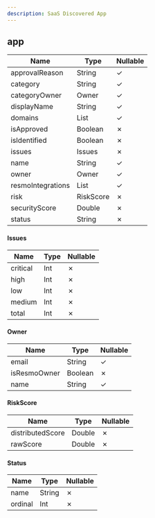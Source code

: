 ```yaml
---
description: SaaS Discovered App
---
```

app
---

| **Name**          | **Type**     | **Nullable** |
| ----------------- | ------------ | ------------ |
| approvalReason    | String       | &check;      |
| category          | String       | &check;      |
| categoryOwner     | Owner        | &check;      |
| displayName       | String       | &check;      |
| domains           | List<String> | &check;      |
| isApproved        | Boolean      | &cross;      |
| isIdentified      | Boolean      | &cross;      |
| issues            | Issues       | &cross;      |
| name              | String       | &check;      |
| owner             | Owner        | &check;      |
| resmoIntegrations | List<String> | &check;      |
| risk              | RiskScore    | &cross;      |
| securityScore     | Double       | &cross;      |
| status            | String       | &cross;      |

#### Issues
| **Name** | **Type** | **Nullable** |
| -------- | -------- | ------------ |
| critical | Int      | &cross;      |
| high     | Int      | &cross;      |
| low      | Int      | &cross;      |
| medium   | Int      | &cross;      |
| total    | Int      | &cross;      |

#### Owner
| **Name**     | **Type** | **Nullable** |
| ------------ | -------- | ------------ |
| email        | String   | &check;      |
| isResmoOwner | Boolean  | &cross;      |
| name         | String   | &check;      |

#### RiskScore
| **Name**         | **Type** | **Nullable** |
| ---------------- | -------- | ------------ |
| distributedScore | Double   | &cross;      |
| rawScore         | Double   | &cross;      |

#### Status
| **Name** | **Type** | **Nullable** |
| -------- | -------- | ------------ |
| name     | String   | &cross;      |
| ordinal  | Int      | &cross;      |
